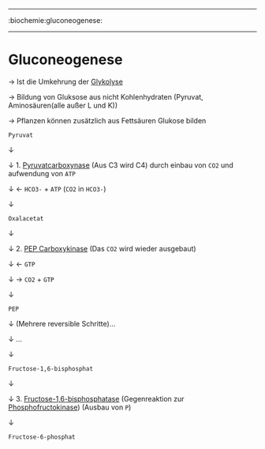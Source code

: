 ----

:biochemie:gluconeogenese:

----

# Gluconeogenese

→ Ist die Umkehrung der [Glykolyse](Glykolyse)

→ Bildung von Gluksose aus nicht Kohlenhydraten (Pyruvat, Aminosäuren(alle außer L und K))

→ Pflanzen können zusätzlich aus Fettsäuren Glukose bilden


`Pyruvat`

↓

↓ 1. [Pyruvatcarboxynase](Pyruvatcarboxynase) (Aus C3 wird C4) durch einbau von `CO2` und aufwendung von `ATP`

↓ ← `HCO3-` + `ATP` (`CO2` in `HCO3-`)

↓ 

`Oxalacetat`

↓

↓ 2. [PEP Carboxykinase](PEP-Carboxykinase) (Das `CO2` wird wieder ausgebaut)

↓ ← `GTP`

↓ → `CO2` + `GTP`

↓

`PEP`

↓ (Mehrere reversible Schritte)...

↓ ...

↓

`Fructose-1,6-bisphosphat`

↓

↓ 3. [Fructose-1,6-bisphosphatase](Fructose-1,6-bisphosphatase) (Gegenreaktion zur [Phosphofructokinase](Phosphofructokinase)) (Ausbau von `P`)

↓

`Fructose-6-phosphat`
